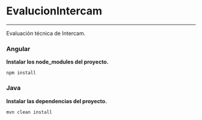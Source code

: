 # EvalucionIntercam

***
Evaluación técnica de Intercam.

### Angular
**Instalar los node_modules del proyecto.**
```
npm install
```

### Java
**Instalar las dependencias del proyecto.**
```
mvn clean install
```